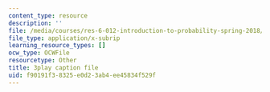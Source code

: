 ```yaml
---
content_type: resource
description: ''
file: /media/courses/res-6-012-introduction-to-probability-spring-2018/f90191f38325e0d23ab4ee45834f529f_lET4uQLpmM0.srt
file_type: application/x-subrip
learning_resource_types: []
ocw_type: OCWFile
resourcetype: Other
title: 3play caption file
uid: f90191f3-8325-e0d2-3ab4-ee45834f529f
---
```

